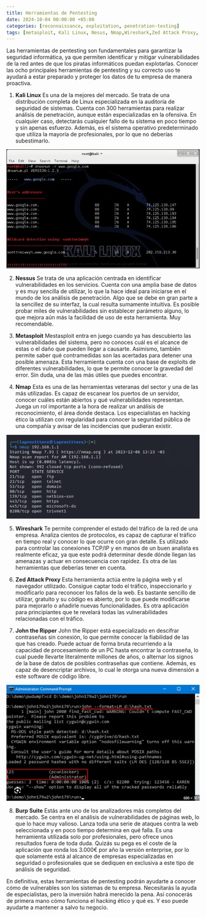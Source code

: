 ```yaml
---
title: Herramientas de Pentesting
date: 2024-10-04 00:00:00 +05:00
categories: [reconnaissance, exploitation, penetration-testing]
tags: [metasploit, Kali Linux, Nesus, Nmap,Wireshark,Zed Attack Proxy, Burp Suite, John the Ripper]  # TAG names should always be lowercase
---
```



Las herramientas de pentesting son fundamentales para garantizar la seguridad informática, ya que permiten identificar y mitigar vulnerabilidades de la red antes de que los piratas informáticos puedan explotarlas. Conocer las ocho principales herramientas de pentesting y su correcto uso te ayudará a estar preparado y proteger los datos de tu empresa de manera proactiva.

1. **Kali Linux**
Es una de la mejores del mercado. Se trata de una distribución completa de Linux especializada en la auditoría de seguridad de sistemas. Cuenta con 300 herramientas para realizar análisis de penetración, aunque están especializadas en la ofensiva. En cualquier caso, detectarás cualquier fallo de tu sistema en poco tiempo y sin apenas esfuerzo. Además, es el sistema operativo predeterminado que utiliza la mayoría de profesionales, por lo que no deberías subestimarlo.

![alt text](/assets/images/kali.png)

2. **Nessus**
Se trata de una aplicación centrada en identificar vulnerabilidades en los servicios. Cuenta con una amplia base de datos y es muy sencilla de utilizar, lo que la hace ideal para iniciarse en el mundo de los análisis de penetración. Algo que se debe en gran parte a la sencillez de su interfaz, la cual resulta sumamente intuitiva. Es posible probar miles de vulnerabilidades sin establecer parámetro alguno, lo que mejora aún más la facilidad de uso de esta herramienta. Muy recomendable.

3. **Metasploit**
Mestasploit entra en juego cuando ya has descubierto las vulnerabilidades del sistema, pero no conoces cuál es el alcance de estas o el daño que pueden llegar a causarte. Asimismo, también permite saber qué contramedidas son las acertadas para detener una posible amenaza. Esta herramienta cuenta con una base de exploits de diferentes vulnerabilidades, lo que te permite conocer la gravedad del error. Sin duda, una de las más útiles que puedes encontrar.

4. **Nmap**
Esta es una de las herramientas veteranas del sector y una de las más utilizadas. Es capaz de escanear los puertos de un servidor, conocer cuáles están abiertos y qué vulnerabilidades representan. Juega un rol importante a la hora de realizar un análisis de reconocimiento, el área donde destaca. Los especialistas en hacking ético la utilizan con regularidad para conocer la seguridad pública de una compañía y avisar de las incidencias que pudieran existir.

![alt text](/assets/images/Nmap.png)

5. **Wireshark**
Te permite comprender el estado del tráfico de la red de una empresa. Analiza cientos de protocolos, es capaz de capturar el tráfico en tiempo real y conocer lo que ocurre con gran detalle. Es utilizado para controlar las conexiones TCP/IP y en manos de un buen analista es realmente eficaz, ya que este podrá determinar desde dónde llegan las amenazas y actuar en consecuencia con rapidez. Es otra de las herramientas que deberías tener en cuenta.

6. **Zed Attack Proxy**
Esta herramienta actúa entre la página web y el navegador utilizado. Consigue captar todo el tráfico, inspeccionarlo y modificarlo para reconocer los fallos de la web. Es bastante sencillo de utilizar, gratuito y su código es abierto, por lo que puede modificarse para mejorarlo o añadirle nuevas funcionalidades. Es otra aplicación para principiantes que te revelará todas las vulnerabilidades relacionadas con el tráfico.

7. **John the Ripper**
John the Ripper está especializado en descifrar contraseñas sin conexión, lo que permite conocer la fiabilidad de las que has creado. Puede actuar de forma bruta recurriendo a la capacidad de procesamiento de un PC hasta encontrar la contraseña, lo cual puede llevarte literalmente millones de años, o alternar los signos de la base de datos de posibles contraseñas que contiene. Además, es capaz de desencriptar archivos, lo cual le otorga una nueva dimensión a este software de código libre.

![alt text](/assets/images/jhon.png)

8. **Burp Suite**
Estás ante uno de los analizadores más completos del mercado. Se centra en el análisis de vulnerabilidades de páginas web, lo que lo hace muy valioso. Lanza toda una serie de ataques contra la web seleccionada y en poco tiempo determina en qué falla. Es una herramienta utilizada solo por profesionales, pero ofrece unos resultados fuera de toda duda. Quizás su pega es el coste de la aplicación que ronda los 3.000€ por año la versión enterprise, por lo que solamente está al alcance de empresas especializadas en seguridad o profesionales que se dediquen en exclusiva a este tipo de análisis de seguridad.

En definitiva, estas herramientas de pentesting podrán ayudarte a conocer cómo de vulnerables son los sistemas de tu empresa. Necesitarás la ayuda de especialistas, pero la inversión habrá merecido la pena. Así conocerás de primera mano cómo funciona el hacking ético y qué es. Y eso puede ayudarte a mantener a salvo tu negocio.